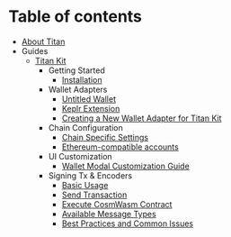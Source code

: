 # Table of contents

- [About Titan](README.md)
- Guides
  - [Titan Kit](titan-kit/README.md)
    - Getting Started
      - [Installation](titan-kit/getting-started/installation.md)
    - Wallet Adapters
      - [Untitled Wallet](titan-kit/wallet-adapters/untitled-wallet.md)
      - [Keplr Extension](titan-kit/wallet-adapters/keplr-extension.md)
      - [Creating a New Wallet Adapter for Titan Kit](titan-kit/wallet-adapters/creating-a-new-wallet-adapter-for-titan-kit.md)
    - Chain Configuration
      - [Chain Specific Settings](titan-kit/chain-configuration/chain-specific-settings.md)
      - [Ethereum-compatible accounts](titan-kit/chain-configuration/ethereum-compatible-accounts.md)
    - UI Customization
      - [Wallet Modal Customization Guide](titan-kit/ui-customization/wallet-modal-customization-guide.md)
    - Signing Tx & Encoders
      - [Basic Usage](titan-kit/signing-tx-and-encoders/basic-usage.md)
      - [Send Transaction](titan-kit/signing-tx-and-encoders/send-transaction.md)
      - [Execute CosmWasm Contract](titan-kit/signing-tx-and-encoders/execute-cosmwasm-contract.md)
      - [Available Message Types](titan-kit/signing-tx-and-encoders/available-message-types.md)
      - [Best Practices and Common Issues](titan-kit/signing-tx-and-encoders/best-practices-and-common-issues.md)
